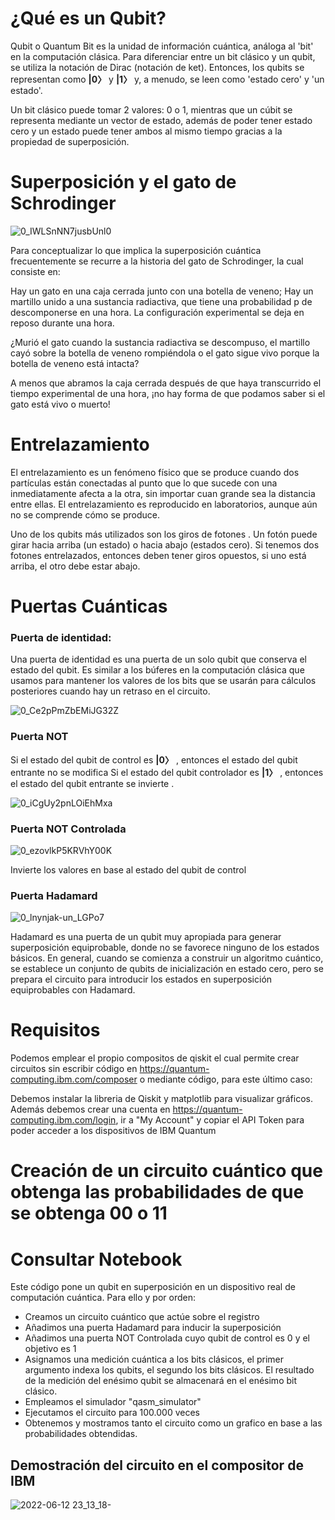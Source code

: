 # ¿Qué es un Qubit?
Qubit o Quantum Bit es la unidad de información cuántica, análoga al 'bit' en la computación clásica. Para diferenciar entre un bit clásico y un qubit, se utiliza la notación de Dirac (notación de ket). Entonces, los qubits se representan como **|0〉** y **|1〉** y, a menudo, se leen como 'estado cero' y 'un estado'.

Un bit clásico puede tomar 2 valores: 0 o 1, mientras que un cúbit se representa mediante un vector de estado, además de poder tener estado cero y un estado puede tener ambos al mismo tiempo gracias a la propiedad de superposición.

# Superposición y el gato de Schrodinger

![0_IWLSnNN7jusbUnl0](https://user-images.githubusercontent.com/67438760/173253887-fb43fbd6-78d5-4598-8ef2-17167833727d.png)

Para conceptualizar lo que implica la superposición cuántica frecuentemente se recurre a la historia del gato de Schrodinger, la cual consiste en:

Hay un gato en una caja cerrada junto con una botella de veneno; Hay un martillo unido a una sustancia radiactiva, que tiene una probabilidad p de descomponerse en una hora. La configuración experimental se deja en reposo durante una hora.

¿Murió el gato cuando la sustancia radiactiva se descompuso, el martillo cayó sobre la botella de veneno rompiéndola o el gato sigue vivo porque la botella de veneno está intacta?

A menos que abramos la caja cerrada después de que haya transcurrido el tiempo experimental de una hora, ¡no hay forma de que podamos saber si el gato está vivo o muerto!

# Entrelazamiento

El entrelazamiento es un fenómeno físico que se produce cuando dos partículas están conectadas al punto que lo que sucede con una inmediatamente afecta a la otra, sin importar cuan grande sea la distancia entre ellas. El entrelazamiento es reproducido en laboratorios, aunque aún no se comprende cómo se produce.

Uno de los qubits más utilizados son los giros de fotones . Un fotón puede girar hacia arriba (un estado) o hacia abajo (estados cero). Si tenemos dos fotones entrelazados, entonces deben tener giros opuestos, si uno está arriba, el otro debe estar abajo.

# Puertas Cuánticas

### Puerta de identidad: 

Una puerta de identidad es una puerta de un solo qubit que conserva el estado del qubit. Es similar a los búferes en la computación clásica que usamos para mantener los valores de los bits que se usarán para cálculos posteriores cuando hay un retraso en el circuito.

![0_Ce2pPmZbEMiJG32Z](https://user-images.githubusercontent.com/67438760/173253904-ae36e8f8-4da0-4ed5-a8ab-94090448b6cf.gif)

### Puerta NOT
Si el estado del qubit de control es **|0〉** , entonces el estado del qubit entrante no se modifica
Si el estado del qubit controlador es **|1〉** , entonces el estado del qubit entrante se invierte .

![0_iCgUy2pnLOiEhMxa](https://user-images.githubusercontent.com/67438760/173253968-9e28e400-742e-48cf-90d4-a1db23b753f5.gif)

### Puerta NOT Controlada

![0_ezovlkP5KRVhY00K](https://user-images.githubusercontent.com/67438760/173253959-c4f6d727-0aaa-49f0-9353-0f88e8686115.gif)


Invierte los valores en base al estado del qubit de control

### Puerta Hadamard

![0_lnynjak-un_LGPo7](https://user-images.githubusercontent.com/67438760/173253984-f102c5f0-a2d1-49d8-9421-5f1609a0a677.jpeg)

Hadamard es una puerta de un qubit muy apropiada para generar superposición equiprobable, donde no se favorece ninguno de los estados básicos.
En general, cuando se comienza a construir un algoritmo cuántico, se establece un conjunto de qubits de inicialización en estado cero, pero se prepara el circuito para introducir los estados en superposición equiprobables con Hadamard.


# Requisitos
Podemos emplear el propio compositos de qiskit el cual permite crear circuitos sin escribir código en https://quantum-computing.ibm.com/composer
o mediante código, para este último caso:

Debemos instalar la libreria de Qiskit y matplotlib para visualizar gráficos.
Además debemos crear una cuenta en https://quantum-computing.ibm.com/login, ir a "My Account" y copiar el API Token para poder acceder a los dispositivos de IBM Quantum

# Creación de un circuito cuántico que obtenga las probabilidades de que se obtenga 00 o 11

# Consultar Notebook

Este código pone un qubit en superposición en un dispositivo real de computación cuántica.
Para ello y por orden:
- Creamos un circuito cuántico que actúe sobre el registro
- Añadimos una puerta Hadamard para inducir la superposición
- Añadimos una puerta NOT Controlada cuyo qubit de control es 0 y el objetivo es 1
- Asignamos una medición cuántica a los bits clásicos, el primer argumento indexa los qubits, el segundo los bits clásicos. El resultado de la medición del enésimo qubit se almacenará en el enésimo bit clásico.
- Empleamos el simulador "qasm_simulator"
- Ejecutamos el circuito para 100.000 veces
- Obtenemos y mostramos tanto el circuito como un grafico en base a las probabilidades obtendidas.

## Demostración del circuito en el compositor de IBM

![2022-06-12 23_13_18-](https://user-images.githubusercontent.com/67438760/173253838-63761a02-5fa7-41ff-8212-a51c7fd2add1.png)

